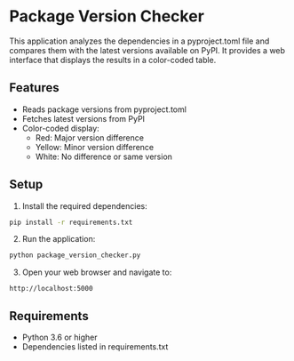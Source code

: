# Package Version Checker

This application analyzes the dependencies in a pyproject.toml file and compares them with the latest versions available on PyPI. It provides a web interface that displays the results in a color-coded table.

## Features

- Reads package versions from pyproject.toml
- Fetches latest versions from PyPI
- Color-coded display:
  - Red: Major version difference
  - Yellow: Minor version difference
  - White: No difference or same version

## Setup

1. Install the required dependencies:
```bash
pip install -r requirements.txt
```

2. Run the application:
```bash
python package_version_checker.py
```

3. Open your web browser and navigate to:
```
http://localhost:5000
```

## Requirements

- Python 3.6 or higher
- Dependencies listed in requirements.txt 